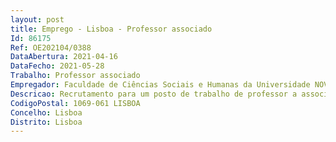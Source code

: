 ```yaml
--- 
layout: post
title: Emprego - Lisboa - Professor associado
Id: 86175
Ref: OE202104/0388
DataAbertura: 2021-04-16
DataFecho: 2021-05-28
Trabalho: Professor associado
Empregador: Faculdade de Ciências Sociais e Humanas da Universidade NOVA de Lisboa - NOVA School of Social Scien
Descricao: Recrutamento para um posto de trabalho de professor a associado a na área disciplinar de Linguística, subárea de Semântica.
CodigoPostal: 1069-061 LISBOA
Concelho: Lisboa
Distrito: Lisboa
--- 
```


